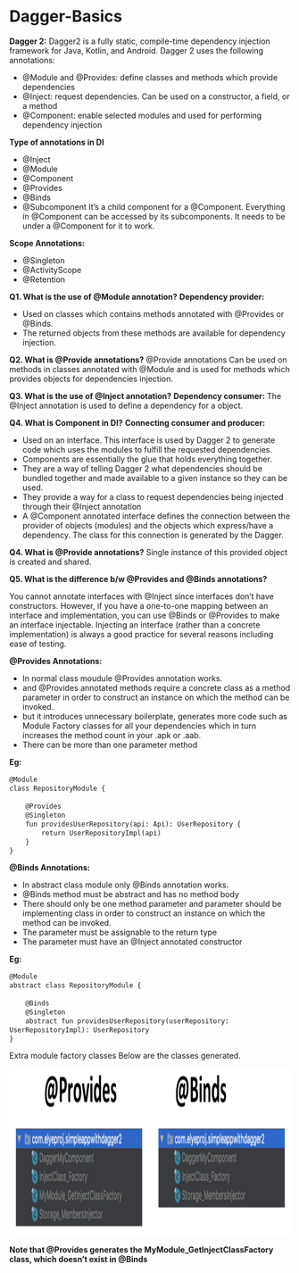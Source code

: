 # Dagger-Basics
__Dagger 2:__ Dagger2 is a fully static, compile-time dependency injection framework for Java, Kotlin, and Android.
Dagger 2 uses the following annotations:
* @Module and @Provides: define classes and methods which provide dependencies
* @Inject: request dependencies. Can be used on a constructor, a field, or a method
* @Component: enable selected modules and used for performing dependency injection

__Type of annotations in DI__
* @Inject
* @Module
* @Component
* @Provides
* @Binds
* @Subcomponent
It’s a child component for a @Component. Everything in @Component can be accessed by its subcomponents. It needs to be under a @Component for it to work.

__Scope Annotations:__
* @Singleton
* @ActivityScope
* @Retention

__Q1. What is the use of @Module annotation?__
__Dependency provider:__
* Used on classes which contains methods annotated with @Provides or @Binds.
* The returned objects from these methods are available for dependency injection.

__Q2. What is @Provide annotations?__
 @Provide annotations Can be used on methods in classes annotated with @Module and is used for methods which provides objects for dependencies injection.


__Q3. What is the use of @Inject annotation?__
__Dependency consumer:__
The @Inject annotation is used to define a dependency for a object.

__Q4. What is Component in DI?__
__Connecting consumer and producer:__
* Used on an interface. This interface is used by Dagger 2 to generate code which uses the modules to fulfill the requested dependencies.
* Components are essentially the glue that holds everything together.
* They are a way of telling Dagger 2 what dependencies should be bundled together and made available to a given instance so they can be used.
* They provide a way for a class to request dependencies being injected through their @Inject annotation
* A @Component annotated interface defines the connection between the provider of objects (modules) and the objects which express/have a dependency. The class for this connection is generated by the Dagger.

__Q4. What is @Provide annotations?__
Single instance of this provided object is created and shared.

__Q5. What is the difference b/w @Provides and @Binds annotations?__

You cannot annotate interfaces with @Inject since interfaces don’t have constructors. However, if you have a one-to-one mapping between an interface and implementation, you can use @Binds or @Provides to make an interface injectable. Injecting an interface (rather than a concrete implementation) is always a good practice for several reasons including ease of testing. 

__@Provides Annotations:__
* In normal class moudule @Provides annotation works.
* and @Provides annotated methods require a concrete class as a method parameter in order to construct an instance on which the method can be invoked.
* but it introduces unnecessary boilerplate, generates more code such as Module Factory classes for all your dependencies which in turn increases the method count in your .apk or .aab.
* There can be more than one parameter method 

__Eg:__

```
@Module
class RepositoryModule {

    @Provides
    @Singleton
    fun providesUserRepository(api: Api): UserRepository {
        return UserRepositoryImpl(api)
    }
}
```

__@Binds Annotations:__
* In abstract class module only @Binds annotation works.
* @Binds method must be abstract and has no method body 
* There should only be one method parameter and parameter should be implementing class in order to construct an instance on which the method can be invoked.
* The parameter must be assignable to the return type
* The parameter must have an @Inject annotated constructor

__Eg:__

```
@Module
abstract class RepositoryModule {

    @Binds
    @Singleton
    abstract fun providesUserRepository(userRepository: UserRepositoryImpl): UserRepository
}

```

Extra module factory classes
Below are the classes generated.

<img src="/image.png" width="600" height="300">

__Note that @Provides generates the MyModule_GetInjectClassFactory class, which doesn’t exist in @Binds__






